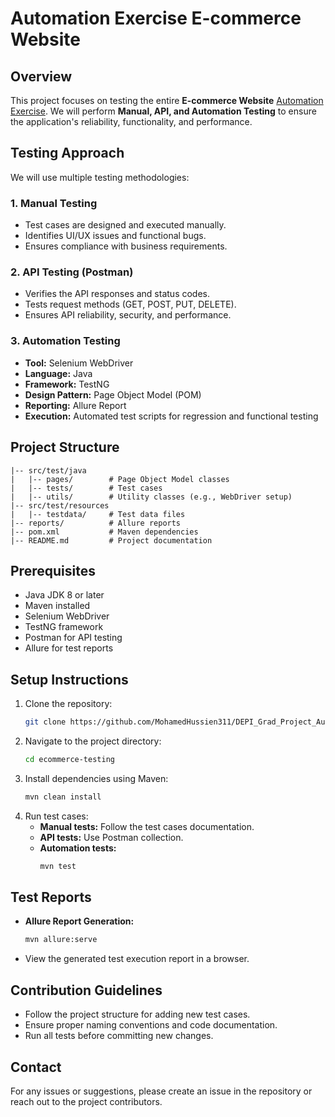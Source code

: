 # Automation Exercise E-commerce Website

## Overview
This project focuses on testing the entire **E-commerce Website** [Automation Exercise](https://automationexercise.com/). 
We will perform **Manual, API, and Automation Testing** to ensure the application's reliability, functionality, and performance.

## Testing Approach
We will use multiple testing methodologies:

### 1. Manual Testing
- Test cases are designed and executed manually.
- Identifies UI/UX issues and functional bugs.
- Ensures compliance with business requirements.

### 2. API Testing (Postman)
- Verifies the API responses and status codes.
- Tests request methods (GET, POST, PUT, DELETE).
- Ensures API reliability, security, and performance.

### 3. Automation Testing
- **Tool:** Selenium WebDriver
- **Language:** Java
- **Framework:** TestNG
- **Design Pattern:** Page Object Model (POM)
- **Reporting:** Allure Report
- **Execution:** Automated test scripts for regression and functional testing

## Project Structure
```
|-- src/test/java
|   |-- pages/        # Page Object Model classes
|   |-- tests/        # Test cases
|   |-- utils/        # Utility classes (e.g., WebDriver setup)
|-- src/test/resources
|   |-- testdata/     # Test data files
|-- reports/          # Allure reports
|-- pom.xml           # Maven dependencies
|-- README.md         # Project documentation
```

## Prerequisites
- Java JDK 8 or later
- Maven installed
- Selenium WebDriver
- TestNG framework
- Postman for API testing
- Allure for test reports

## Setup Instructions
1. Clone the repository:
   ```sh
   git clone https://github.com/MohamedHussien311/DEPI_Grad_Project_AutomationExerciseWebsite.git
   ```
2. Navigate to the project directory:
   ```sh
   cd ecommerce-testing
   ```
3. Install dependencies using Maven:
   ```sh
   mvn clean install
   ```
4. Run test cases:
   - **Manual tests:** Follow the test cases documentation.
   - **API tests:** Use Postman collection.
   - **Automation tests:**
     ```sh
     mvn test
     ```

## Test Reports
- **Allure Report Generation:**
  ```sh
  mvn allure:serve
  ```
- View the generated test execution report in a browser.

## Contribution Guidelines
- Follow the project structure for adding new test cases.
- Ensure proper naming conventions and code documentation.
- Run all tests before committing new changes.

## Contact
For any issues or suggestions, please create an issue in the repository or reach out to the project contributors.

